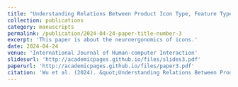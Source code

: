 ```yaml
---
title: "Understanding Relations Between Product Icon Type, Feature Type, and Abstraction: Evidence From ERPs and Eye-Tracking Studys"
collection: publications
category: manuscripts
permalink: /publication/2024-04-24-paper-title-number-3
excerpt: 'This paper is about the neuroergonomics of icons.'
date: 2024-04-24
venue: 'International Journal of Human-computer Interaction'
slidesurl: 'http://academicpages.github.io/files/slides3.pdf'
paperurl: 'http://academicpages.github.io/files/paper3.pdf'
citation: 'Wu et al. (2024). &quot;Understanding Relations Between Product Icon Type, Feature Type, and Abstraction: Evidence From ERPs and Eye-Tracking Studys.&quot; <i>International Journal of Human-computer Interaction</i>. 1(2).'
---
```


